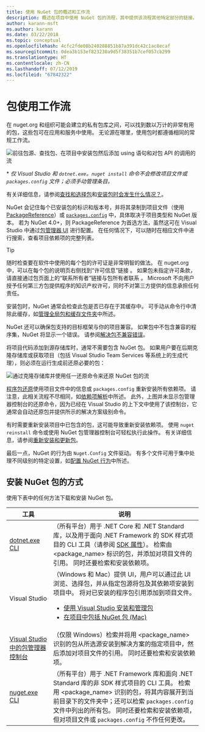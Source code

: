 ```yaml
---
title: 使用 NuGet 包的概述和工作流
description: 概述在项目中使用 NuGet 包的流程，其中提供该流程其他特定部分的链接。
author: karann-msft
ms.author: karann
ms.date: 03/22/2018
ms.topic: conceptual
ms.openlocfilehash: 4cfc2fde08b240288851b87a391dc42c1ac8ecaf
ms.sourcegitcommit: 0dea3b153ef823230a9d5f38351b7cef057cb299
ms.translationtype: HT
ms.contentlocale: zh-CN
ms.lasthandoff: 07/12/2019
ms.locfileid: "67842322"
---
```

# <a name="package-consumption-workflow"></a>包使用工作流

在 nuget.org 和组织可能会建立的私有包库之间，可以找到数以万计的非常有用的包，这些包可在应用和服务中使用。 无论源在哪里，使用包时都遵循相同的常规工作流。

![前往包源、查找包、在项目中安装包然后添加 using 语句和对包 API 的调用的流](media/Overview-01-GeneralFlow.png)

\* _仅 Visual Studio 和 `dotnet.exe`。`nuget install` 命令不会修改项目文件或 `packages.config` 文件；必须手动管理条目。_

有关详细信息，请参阅[查找和选择包](../consume-packages/finding-and-choosing-packages.md)和[安装包时会发生什么情况？](../concepts/package-installation-process.md)。

NuGet 会记住每个已安装包的标识和版本号，并将其录制到项目文件（使用 [PackageReference](../consume-packages/package-references-in-project-files.md)）或 [`packages.config`](../reference/packages-config.md) 中，具体取决于项目类型和 NuGet 版本。 若为 NuGet 4.0+，则 PackageReference 为首选方法，虽然这可在 Visual Studio 中通过[包管理器 UI](../tools/package-manager-ui.md) 进行配置。 在任何情况下，可以随时在相应文件中进行搜索，查看项目依赖项的完整列表。

> [!Tip]
> 随时检查要在软件中使用的每个包的许可证是非常明智的做法。 在 nuget.org 中，可以在每个包的说明页右侧找到“许可信息”链接  。 如果包未指定许可条款，请直接通过包页面上的“联系所有者”链接与包所有者联系  。 Microsoft 不向用户授予任何第三方包提供程序的知识产权许可，同时不对第三方提供的信息承担任何责任。

安装包时，NuGet 通常会检查此包是否已存在于其缓存中。 可手动从命令行中清除此缓存，如[管理全局包和缓存文件夹](../consume-packages/managing-the-global-packages-and-cache-folders.md)中所述。

NuGet 还可以确保包支持的目标框架与你的项目兼容。 如果包中不包含兼容的程序集，NuGet 将显示一个错误。 请参阅[解决包不兼容错误](dependency-resolution.md#resolving-incompatible-package-errors)。

将项目代码添加到源存储库时，通常不需要包含 NuGet 包。 如果用户要在后期克隆存储库或获取项目（包括 Visual Studio Team Services 等系统上的生成代理），则必须在运行生成前还原必要的包：

![通过克隆存储库并使用任一还原命令来还原 NuGet 包的流](media/Overview-02-RestoreFlow.png)

[程序包还原](../consume-packages/package-restore.md)使用项目文件中的信息或 `packages.config` 重新安装所有依赖项。 请注意，此相关流程不尽相同，如[依赖项解析](../consume-packages/dependency-resolution.md)中所述。 此外，上图并未显示包管理器控制台的还原命令，因为已经在 Visual Studio 的上下文中使用了该控制台，它通常会自动还原包并提供所示的解决方案级别命令。

有时需要重新安装项目中已包含的包，这可能导致重新安装依赖项。 使用 `nuget reinstall` 命令或使用 NuGet 包管理器控制台可轻松执行此操作。 有关详细信息，请参阅[重新安装和更新包](../consume-packages/reinstalling-and-updating-packages.md)。

最后一点，NuGet 的行为由 `Nuget.Config` 文件驱动。 有多个文件可用于集中处理不同级别的特定设置，如[配置 NuGet 行为](../consume-packages/configuring-nuget-behavior.md)中所述。

## <a name="ways-to-install-a-nuget-package"></a>安装 NuGet 包的方式

使用下表中的任何方法下载和安装 NuGet 包。

| 工具 | 说明 |
| --- | --- |
| [dotnet.exe CLI](install-use-packages-dotnet-cli.md) | （所有平台）用于 .NET Core 和 .NET Standard 库，以及用于面向 .NET Framework 的 SDK 样式项目的 CLI 工具（请参阅 [SDK 属性](/dotnet/core/tools/csproj#additions)）。 检索由 \<package_name\> 标识的包，并添加对项目文件的引用。 同时还要检索和安装依赖项。 |
| Visual Studio | （Windows 和 Mac）提供 UI，用户可以通过此 UI 浏览、选择包，并从指定包源将包及其依赖项安装到项目中。 将对已安装的程序包引用添加到项目文件。<ul><li>[使用 Visual Studio 安装和管理包](../tools/package-manager-ui.md)</li><li>[在项目中包括 NuGet 包 (Mac)](/visualstudio/mac/nuget-walkthrough)</li></ul> |
| [Visual Studio 中的包管理器控制台](../tools/package-manager-console.md) | （仅限 Windows）检索并将用 \<package_name\> 识别的包从所选源安装到解决方案的指定项目中，然后添加对项目文件的引用。 同时还要检索和安装依赖项。 |
| [nuget.exe CLI](install-use-packages-dotnet-cli.md) | （所有平台）用于 .NET Framework 库和面向 .NET Standard 库的非 SDK 样式项目的 CLI 工具。 检索用 \<package_name\> 识别的包，将其内容展开到当前目录下的文件夹中；还可以检索 `packages.config` 文件中列出的所有包。 同时还要检索和安装依赖项，但对项目文件或 `packages.config` 不作任何更改。 |

